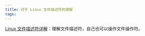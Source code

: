 ```yaml
---
title: 对于 Linux 文件描述符的理解
tags:
---
```



[Linux 文件描述符详解](https://www.cnblogs.com/alan666/p/8311890.html)：理解文件描述符，自己也可以操作文件操作符。


